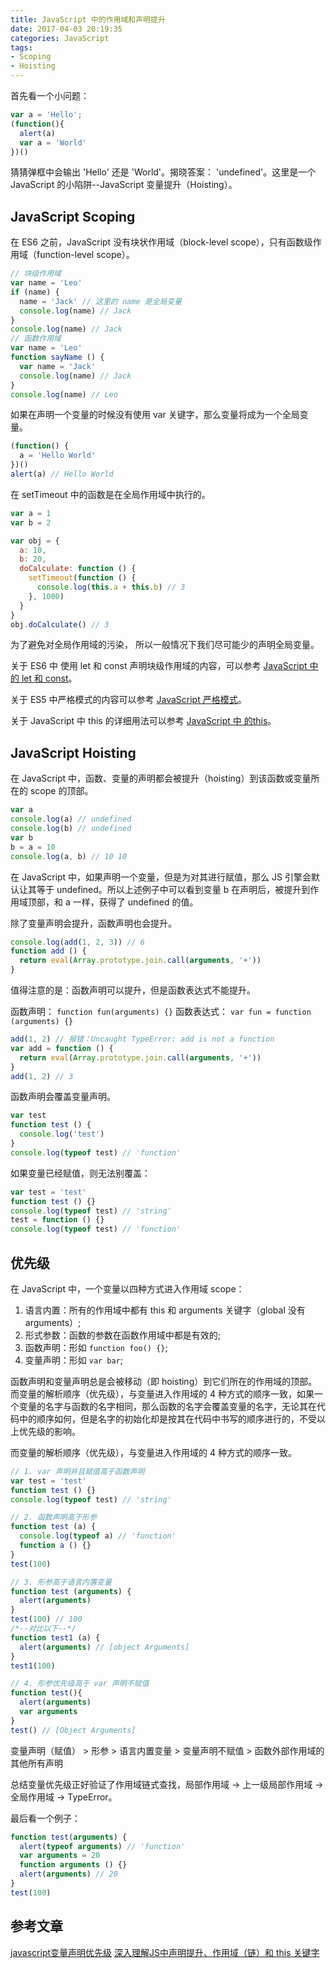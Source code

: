 ```yaml
---
title: JavaScript 中的作用域和声明提升
date: 2017-04-03 20:19:35
categories: JavaScript
tags:
- Scoping
- Hoisting
---
```


首先看一个小问题：

```javascript
var a = 'Hello';
(function(){
  alert(a)
  var a = 'World'
})()
```

猜猜弹框中会输出 'Hello' 还是 'World'。揭晓答案： 'undefined'。这里是一个 JavaScript 的小陷阱--JavaScript 变量提升（Hoisting）。

<!--more-->

## JavaScript Scoping

在 ES6 之前，JavaScript 没有块状作用域（block-level scope），只有函数级作用域（function-level scope）。

```javascript
// 块级作用域
var name = 'Leo'
if (name) {
  name = 'Jack' // 这里的 name 是全局变量
  console.log(name) // Jack
}
console.log(name) // Jack
// 函数作用域
var name = 'Leo'
function sayName () {
  var name = 'Jack'
  console.log(name) // Jack    
}
console.log(name) // Leo
```
如果在声明一个变量的时候没有使用 var 关键字，那么变量将成为一个全局变量。

```javascript
(function() {
  a = 'Hello World'
})()
alert(a) // Hello World
```

在 setTimeout 中的函数是在全局作用域中执行的。

```javascript
var a = 1
var b = 2

var obj = {
  a: 10,
  b: 20,
  doCalculate: function () {
    setTimeout(function () {
      console.log(this.a + this.b) // 3
    }, 1000)
  }  
}
obj.doCalculate() // 3
```
为了避免对全局作用域的污染， 所以一般情况下我们尽可能少的声明全局变量。 

关于 ES6 中 使用 let 和 const 声明块级作用域的内容，可以参考 [JavaScript 中的 let 和 const](https://lz5z.com/JavaScript%E4%B8%AD%E7%9A%84let%E5%92%8Cconst/)。

关于 ES5 中严格模式的内容可以参考 [JavaScript 严格模式](https://lz5z.com/JavaScript%E4%B8%A5%E6%A0%BC%E6%A8%A1%E5%BC%8F/)。

关于 JavaScript 中 this 的详细用法可以参考 [JavaScript 中 的this](https://lz5z.com/JavaScript中的this/)。

## JavaScript Hoisting

在 JavaScript 中，函数、变量的声明都会被提升（hoisting）到该函数或变量所在的 scope 的顶部。

```javascript
var a 
console.log(a) // undefined
console.log(b) // undefined
var b
b = a = 10
console.log(a, b) // 10 10
```

在 JavaScript 中，如果声明一个变量，但是为对其进行赋值，那么 JS 引擎会默认让其等于 undefined。所以上述例子中可以看到变量 b 在声明后，被提升到作用域顶部，和 a 一样，获得了 undefined 的值。

除了变量声明会提升，函数声明也会提升。

```javascript
console.log(add(1, 2, 3)) // 6
function add () {
  return eval(Array.prototype.join.call(arguments, '+'))
}
```

值得注意的是：函数声明可以提升，但是函数表达式不能提升。

函数声明： `function fun(arguments) {}`
函数表达式： `var fun = function (arguments) {}`

```javascript
add(1, 2) // 报错：Uncaught TypeError: add is not a function
var add = function () {
  return eval(Array.prototype.join.call(arguments, '+'))  
}
add(1, 2) // 3
```

函数声明会覆盖变量声明。

```javascript
var test 
function test () {
  console.log('test')  
}
console.log(typeof test) // 'function'
```

如果变量已经赋值，则无法别覆盖：

```javascript
var test = 'test'
function test () {}
console.log(typeof test) // 'string'
test = function () {}
console.log(typeof test) // 'function'
```

## 优先级

在 JavaScript 中，一个变量以四种方式进入作用域 scope：

1. 语言内置：所有的作用域中都有 this 和 arguments 关键字（global 没有 arguments）;
2. 形式参数：函数的参数在函数作用域中都是有效的;
3. 函数声明：形如 `function foo() {}`;
4. 变量声明：形如 `var bar`;

函数声明和变量声明总是会被移动（即 hoisting）到它们所在的作用域的顶部。而变量的解析顺序（优先级），与变量进入作用域的 4 种方式的顺序一致，如果一个变量的名字与函数的名字相同，那么函数的名字会覆盖变量的名字，无论其在代码中的顺序如何，但是名字的初始化却是按其在代码中书写的顺序进行的，不受以上优先级的影响。

而变量的解析顺序（优先级），与变量进入作用域的 4 种方式的顺序一致。

```javascript
// 1. var 声明并且赋值高于函数声明
var test = 'test'
function test () {}
console.log(typeof test) // 'string'

// 2. 函数声明高于形参
function test (a) {
  console.log(typeof a) // 'function'
  function a () {}
}
test(100)

// 3. 形参高于语言内置变量
function test (arguments) {
  alert(arguments)
}
test(100) // 100
/*--对比以下--*/
function test1 (a) {
  alert(arguments) // [object Arguments]
}
test1(100)

// 4. 形参优先级高于 var 声明不赋值
function test(){
  alert(arguments)
  var arguments
}
test() // [Object Arguments]
```

变量声明（赋值） > 形参 > 语言内置变量 > 变量声明不赋值 > 函数外部作用域的其他所有声明

总结变量优先级正好验证了作用域链式查找，局部作用域 -> 上一级局部作用域 -> 全局作用域 -> TypeError。

最后看一个例子：

```javascript
function test(arguments) {
  alert(typeof arguments) // 'function'
  var arguments = 20
  function arguments () {}
  alert(arguments) // 20
}
test(100)
```

## 参考文章

[javascript变量声明优先级](http://enml.github.io/site/2014/06/13/js-resolution/)
[深入理解JS中声明提升、作用域（链）和 this 关键字](https://github.com/creeperyang/blog/issues/16)